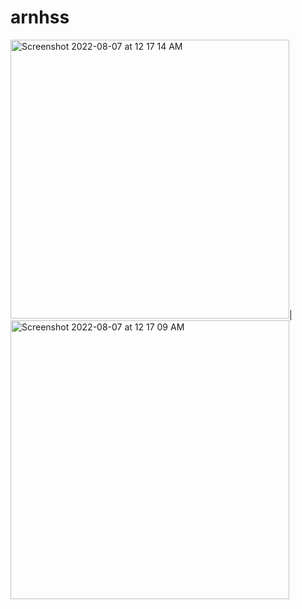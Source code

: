 # arnhss

 <img width="446" alt="Screenshot 2022-08-07 at 12 17 14 AM" src="https://user-images.githubusercontent.com/65447144/183262112-87adbf83-2646-49fe-8dcb-5f029120394a.png">| <img width="446" alt="Screenshot 2022-08-07 at 12 17 09 AM" src="https://user-images.githubusercontent.com/65447144/183262126-363153ea-6999-4cf6-9d4c-5f9ba0f0b6de.png">

